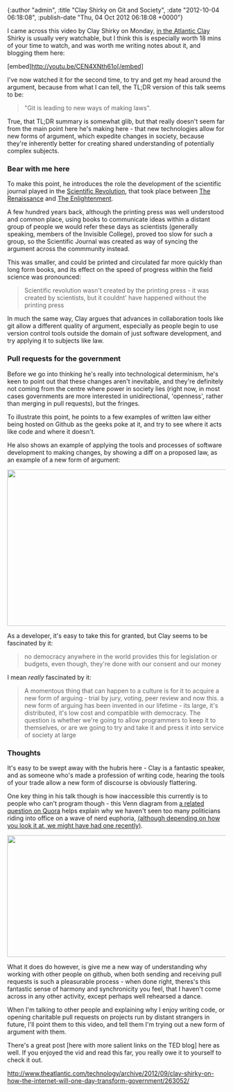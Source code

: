 

{:author "admin", :title "Clay Shirky on Git and Society", :date "2012-10-04 06:18:08", :publish-date "Thu, 04 Oct 2012 06:18:08 +0000"}



<!-- content below -->

I came across this video by Clay Shirky on Monday, [in the Atlantic Clay](http://www.theatlantic.com/technology/archive/2012/09/clay-shirky-on-how-the-internet-will-one-day-transform-government/263052/) Shirky is usually very watchable, but I think this is especially worth 18 mins of your time to watch, and was worth me writing notes about it, and blogging them here:

[embed]http://youtu.be/CEN4XNth61o[/embed]

I've now watched it for the second time, to try and get my head around the argument, because from what I can tell, the TL;DR version of this talk seems to be: 

> "Git is leading to new ways of making laws".

True, that TL;DR summary is somewhat glib, but that really doesn't seem far from the main point here he's making here - that new technologies allow for new forms of argument, which expedite changes in society, because they're inherently better for creating shared understanding of potentially complex subjects.

### Bear with me here

To make this point, he introduces the role the development of the scientific journal played in the [Scientific Revolution][1], that took place between [The Renaissance][2] and [The Enlightenment][3].

A few hundred years back, although the printing press was well understood and common place, using books to communicate ideas within a distant group of people we would refer these days as scientists (generally speaking, members of the Invisible College), proved too slow for such a group, so the Scientific Journal was created as way of syncing the argument across the commmunity instead.

This was smaller, and could be printed and circulated far more quickly than long form books, and its effect on the speed of progress within the field science was pronounced:

> Scientific revolution wasn't created by the printing press - it was created by scientists, but it couldnt' have happened without the printing press

In much the same way, Clay argues that advances in collaboration tools like git allow a different quality of argument, especially as people begin to use version control tools outside the domain of just software development, and try applying it to subjects like law.

### Pull requests for the government

Before we go into thinking he's really into technological determinism, he's keen to point out that these changes aren't inevitable, and they're definitely not coming from the centre where power in society lies (right now, in most cases governments are more interested in unidirectional, 'openness', rather than merging in pull requests), but the fringes.

To illustrate this point, he points to a few examples of written law either being hosted on Github as the geeks poke at it, and try to see where it acts like code and where it doesn't. 

He also shows an example of applying the tools and processes of software development to making changes, by showing a diff on a proposed law, as an example of a new form of argument:

<a href="http://chrisadams.me.uk/wordpress/wp-content/uploads/2012/10/Change-sole-rights-for-right-to-compensation-·-12e436f-·-singpolyma-Copyright-Act-Citizens-Draft.png"><img src="http://chrisadams.me.uk/wordpress/wp-content/uploads/2012/10/Change-sole-rights-for-right-to-compensation-·-12e436f-·-singpolyma-Copyright-Act-Citizens-Draft-1024x634.png" alt="" title="Change sole rights for right to compensation · 12e436f · singpolyma-Copyright-Act-Citizens--Draft" width="584" height="361" class="alignnone size-large wp-image-761" /></a>

As a developer, it's easy to take this for granted, but Clay seems to be fascinated by it:

> no democracy anywhere in the world provides this for legislation or budgets, even though, they're done with our consent and our money

I mean _really_ fascinated by it:

> A momentous thing that can happen to a culture is for it to acquire a new form of arguing - trial by jury, voting, peer review and now this. 
> a new form of arguing has been invented in our lifetime - its large, it's distributed, it's low cost and compatible with democracy. The question is whether we're going to allow programmers to keep it to themselves, or are we going to try and take it and press it into service of society at large

### Thoughts

It's easy to be swept away with the hubris here - Clay is a fantastic speaker, and as someone who's made a profession of writing code, hearing the tools of your trade allow a new form of discourse is obviously flattering.

One key thing in his talk though is how inaccessible this currently is to people who can't program though - this Venn diagram from [a related question on Quora][4] helps explain why we haven't seen too many politicians riding into office on a wave of nerd euphoria, [(although depending on how you look it at, we might have had one recently)](http://www.youtube.com/watch?v=k4RRi_ntQc8).

<a href="http://chrisadams.me.uk/wordpress/wp-content/uploads/2012/10/github_lawyers_550px.jpg"><img src="http://chrisadams.me.uk/wordpress/wp-content/uploads/2012/10/github_lawyers_550px.jpg" alt="" title="github_lawyers_550px" width="550" height="281" class="alignnone size-full wp-image-760" /></a>

What it does do however, is give me a new way of understanding why working with other people on github, when both sending and receiving pull requests is such a pleasurable process - when done right, theres's this fantastic sense of harmony and synchronicity you feel, that I haven't come across in any other activity, except perhaps well rehearsed a dance.

When I'm talking to other people and explaining why I enjoy writing code, or opening charitable pull requests on projects run by distant strangers in future, I'll point them to this video, and tell them I'm trying out a new form of argument with them.

There's a great post [here with more salient links on the TED blog] here as well. If you enjoyed the vid and read this far, you really owe it to yourself to check it out.


http://www.theatlantic.com/technology/archive/2012/09/clay-shirky-on-how-the-internet-will-one-day-transform-government/263052/

[1]: http://en.wikipedia.org/wiki/Scientific_revolution
[2]: http://en.wikipedia.org/wiki/The_Renaissance
[3]: http://en.wikipedia.org/wiki/The_enlightenment
[4]: http://www.quora.com/Public-Policy/What-are-the-nontechnical-barriers-to-adopting-a-version-control-system-for-use-in-writing-bills-and-new-laws
[5]: http://blog.ted.com/2012/09/25/further-reading-in-github/


